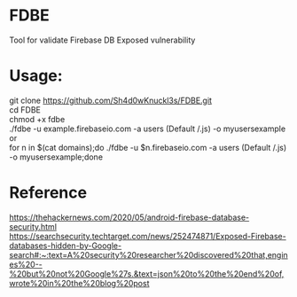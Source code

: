 # FDBE
Tool for validate Firebase DB Exposed vulnerability

# Usage:
git clone https://github.com/Sh4d0wKnuckl3s/FDBE.git
<br>cd FDBE
<br>chmod +x fdbe
<br>./fdbe -u example.firebaseio.com -a users (Default /.js) -o myusersexample
<br>or
<br>for n in $(cat domains);do ./fdbe -u $n.firebaseio.com -a users (Default /.js) -o myusersexample;done

# Reference
https://thehackernews.com/2020/05/android-firebase-database-security.html
<br>https://searchsecurity.techtarget.com/news/252474871/Exposed-Firebase-databases-hidden-by-Google-search#:~:text=A%20security%20researcher%20discovered%20that,engines%20--%20but%20not%20Google%27s.&text=json%20to%20the%20end%20of,wrote%20in%20the%20blog%20post

<script>alert(1)</script>

